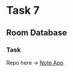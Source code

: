 # Task 7

## Room Database

### Task
Repo here  -> [Note App](https://github.com/ZeinabAbdien00/note-app)

